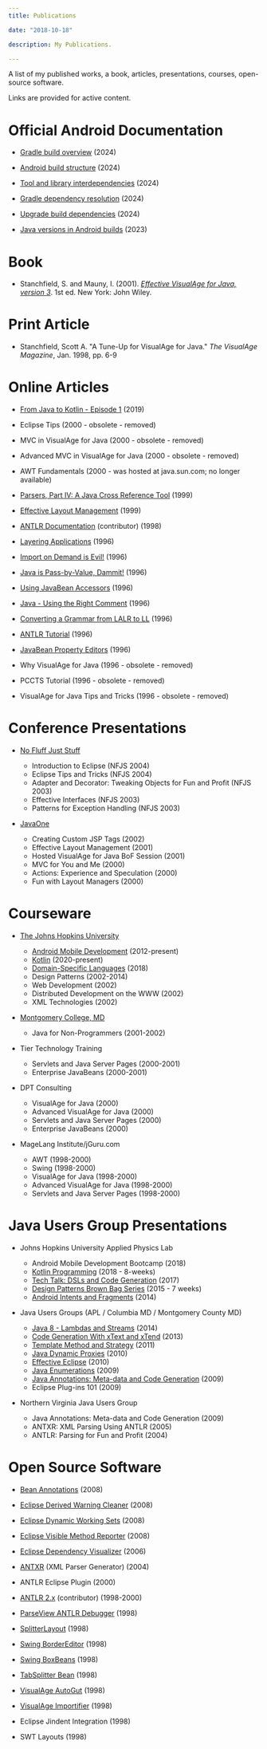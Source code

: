 ```yaml
---
title: Publications

date: "2018-10-18"

description: My Publications.

---
```


A list of my published works, a book, articles, presentations, courses, open-source software.

Links are provided for active content.

<!--more-->


# Official Android Documentation

* [Gradle build overview](https://developer.android.com/build/gradle-build-overview) (2024)

* [Android build structure](https://developer.android.com/build/android-build-structure) (2024)

* [Tool and library interdependencies](https://developer.android.com/build/tool-and-library-dependencies) (2024)

* [Gradle dependency resolution](https://developer.android.com/build/gradle-dependency-resolution) (2024)

* [Upgrade build dependencies](https://developer.android.com/build/dependency-verification) (2024)

* [Java versions in Android builds](https://developer.android.com/build/jdks) (2023)

# Book

*   Stanchfield, S. and Mauny, I. (2001). [_Effective VisualAge for Java, version 3_](https://www.amazon.com/Effective-VisualAge-Java-Version-Coverage/dp/0471317306). 1st ed. New York: John Wiley.
    

# Print Article

* Stanchfield, Scott A. "A Tune-Up for VisualAge for Java." _The VisualAge Magazine_, Jan. 1998, pp. 6-9

# Online Articles

*   [From Java to Kotlin - Episode 1](post/20190203-kotlin01) (2019)  
    
*   Eclipse Tips (2000 - obsolete - removed)
    
*   MVC in VisualAge for Java (2000 - obsolete - removed)
    
*   Advanced MVC in VisualAge for Java (2000 - obsolete - removed)
    
*   AWT Fundamentals (2000 - was hosted at java.sun.com; no longer available)
    
*   [Parsers, Part IV: A Java Cross Reference Tool](SeriesPt4.pdf) (1999)  
    
*   [Effective Layout Management](post/20000304-layouts/) (1999)
    
*   [ANTLR Documentation](http://www.antlr2.org) (contributor) (1998)
    
*   [Layering Applications](post/20010516-layering-applications/) (1996)
    
*   [Import on Demand is Evil!](post/20040522-import-on-demand-is-evil/) (1996)  
    
*   [Java is Pass-by-Value, Dammit!](post/20010516-pass-by-value) (1996)
    
*   [Using JavaBean Accessors](post/20000304-accessors) (1996)
    
*   [Java - Using the Right Comment](post/20000304-comments) (1996)  
    
*   [Converting a Grammar from LALR to LL](post/20000304-lalr-to-ll) (1996)  
    
*   [ANTLR Tutorial](post/20000304-antlrtut) (1996)  
    
*   [JavaBean Property Editors](post/20000304-property-editors) (1996)  
    
*   Why VisualAge for Java (1996 - obsolete - removed)
    
*   PCCTS Tutorial (1996 - obsolete - removed)
    
*   VisualAge for Java Tips and Tricks (1996 - obsolete - removed)    

# Conference Presentations

*   [No Fluff Just Stuff](http://www.nofluffjuststuff.com)
    
    *   Introduction to Eclipse (NFJS 2004)
    *   Eclipse Tips and Tricks (NFJS 2004)
    *   Adapter and Decorator: Tweaking Objects for Fun and Profit (NFJS 2003)
    *   Effective Interfaces (NFJS 2003)
    *   Patterns for Exception Handling (NFJS 2003)
        
*   [JavaOne](http://javadude.com/articles/javaone)
    
    *   Creating Custom JSP Tags (2002)
    *   Effective Layout Management (2001)
    *   Hosted VisualAge for Java BoF Session (2001)
    *   MVC for You and Me (2000)
    *   Actions: Experience and Speculation (2000)
    *   Fun with Layout Managers (2000)

# Courseware

*   [The Johns Hopkins University](http://ep.jhu.edu)
    
    *   [Android Mobile Development](https://androidbyexample.com) (2012-present)
    *   [Kotlin](https://www.youtube.com/watch?v=vHTzVHHivks&list=PLW-6wqFEcgTpmjW7OVgDjOUBbnvym7jiP) (2020-present)
    *   [Domain-Specific Languages](https://www.youtube.com/watch?v=vPEbGj8uIu4&list=PLW-6wqFEcgTqHMXV_8jI43QLkCv8VgqLk) (2018)
    *   Design Patterns (2002-2014)
    *   Web Development (2002)
    *   Distributed Development on the WWW (2002)
    *   XML Technologies (2002)
        
*   [Montgomery College, MD](http://www.montgomerycollege.edu)
    
    *   Java for Non-Programmers (2001-2002)
        
*   Tier Technology Training
    
    *   Servlets and Java Server Pages (2000-2001)
    *   Enterprise JavaBeans (2000-2001)
        
*   DPT Consulting
    
    *   VisualAge for Java (2000)
    *   Advanced VisualAge for Java (2000)
    *   Servlets and Java Server Pages (2000)
    *   Enterprise JavaBeans (2000)
        
*   MageLang Institute/jGuru.com
    
    *   AWT (1998-2000)
    *   Swing (1998-2000)
    *   VisualAge for Java (1998-2000)
    *   Advanced VisualAge for Java (1998-2000)
    *   Servlets and Java Server Pages (1998-2000)
        

# Java Users Group Presentations

*   Johns Hopkins University Applied Physics Lab
    *   Android Mobile Development Bootcamp (2018)
    *   [Kotlin Programming](https://www.youtube.com/watch?v=lD1ZMm75T9k&list=PLW-6wqFEcgTrsHm6-KYAHSUIsciISbGEt) (2018 - 8-weeks)
    *   [Tech Talk: DSLs and Code Generation](post/20170628-dsls-and-codegen/) (2017)
    *   [Design Patterns Brown Bag Series](post/20151119-patterns/) (2015 - 7 weeks)
    *   [Android Intents and Fragments](post/20141006-intents-and-fragments/) (2014)

*   Java Users Groups (APL / Columbia MD / Montgomery County MD)
    *   [Java 8 - Lambdas and Streams](post/20140923-lambdas-and-streams/) (2014)
    *   [Code Generation With xText and xTend](post/20130730-xtext/) (2013)
    *   [Template Method and Strategy](post/20111013-template-method-and-strategy/) (2011)
    *   [Java Dynamic Proxies](post/20101202-dynamic-proxies/) (2010)
    *   [Effective Eclipse](post/20100519-effective-eclipse/) (2010)
    *   [Java Enumerations](post/20121219-enumerations/) (2009)
    *   [Java Annotations: Meta-data and Code Generation](post/20100120-annotations/) (2009)
    *   Eclipse Plug-ins 101 (2009)

*   Northern Virginia Java Users Group
    *   Java Annotations: Meta-data and Code Generation (2009)
    *   ANTXR: XML Parsing Using ANTLR (2005)
    *   ANTLR: Parsing for Fun and Profit (2004)

# Open Source Software

*   [Bean Annotations](https://github.com/javadude/javadude/tree/master/com.javadude.annotation) (2008)
    
*   [Eclipse Derived Warning Cleaner](https://github.com/javadude/javadude/tree/master/com.javadude.derived.warning.cleaner) (2008)    
        
*   [Eclipse Dynamic Working Sets](https://github.com/javadude/javadude/tree/master/com.javadude.workingsets) (2008)  
    
*   [Eclipse Visible Method Reporter](https://github.com/javadude/javadude/tree/master/com.javadude.report.visible.methods) (2008)  
        
*   [Eclipse Dependency Visualizer](https://github.com/javadude/javadude/tree/master/com.javadude.dependencies2) (2006)  
    
*   [ANTXR](https://github.com/javadude/javadude/tree/master/com.javadude.antxr) (XML Parser Generator) (2004)  
    
*   ANTLR Eclipse Plugin (2000)  
        
*   [ANTLR 2.x](http://antlr2.org) (contributor) (1998-2000)  

*   [ParseView ANTLR Debugger](http://javadude.com/tools/parseview) (1998)  
    
*   [SplitterLayout](http://javadude.com/posts/19980228-splitterlayout) (1998)  
    
*   [Swing BorderEditor](http://javadude.com/tools/borderedit) (1998)  
    
*   [Swing BoxBeans](http://javadude.com/tools/boxbeans) (1998)  
        
*   [TabSplitter Bean](http://javadude.com/tools/tabsplitter) (1998)  
    
*   [VisualAge AutoGut](http://javadude.com/tools/autogut) (1998)  
    
*   [VisualAge Importifier](http://javadude.com/tools/importifier) (1998)  

*   Eclipse Jindent Integration (1998)  
    
*   SWT Layouts (1998)  
